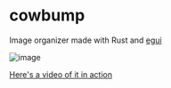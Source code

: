 # cowbump

Image organizer made with Rust and [egui](https://github.com/emilk/egui)

![image](https://user-images.githubusercontent.com/1521976/134073747-6ce9e55e-aa17-4f8d-9b44-6dea9f5ff9b8.png)


[Here's a video of it in action](https://www.youtube.com/watch?v=aCooQXjvO34)
